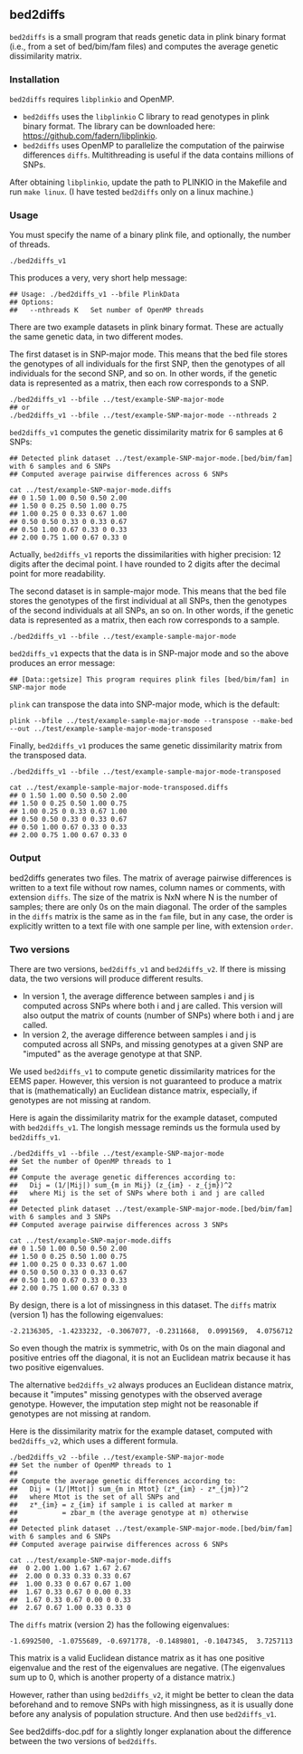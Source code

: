 ## bed2diffs

`bed2diffs` is a small program that reads genetic data in plink binary format (i.e., from a set of bed/bim/fam files) and computes the average genetic dissimilarity matrix.

### Installation

`bed2diffs` requires `libplinkio` and OpenMP.

* `bed2diffs` uses the `libplinkio` C library to read genotypes in plink binary format. The library can be downloaded here: https://github.com/fadern/libplinkio.
* `bed2diffs` uses OpenMP to parallelize the computation of the pairwise differences `diffs`. Multithreading is useful if the data contains millions of SNPs.

After obtaining `libplinkio`, update the path to PLINKIO in the Makefile and run `make linux`. (I have tested `bed2diffs` only on a linux machine.)

### Usage

You must specify the name of a binary plink file, and optionally, the number of threads.
```
./bed2diffs_v1
```
This produces a very, very short help message: 
```
## Usage: ./bed2diffs_v1 --bfile PlinkData 
## Options:
##   --nthreads K	Set number of OpenMP threads
```
There are two example datasets in plink binary format. These are actually the same genetic data, in two different modes.

The first dataset is in SNP-major mode. This means that the bed file stores the genotypes of all individuals for the first SNP, then the genotypes of all individuals for the second SNP, and so on. In other words, if the genetic data is represented as a matrix, then each row corresponds to a SNP.
```
./bed2diffs_v1 --bfile ../test/example-SNP-major-mode
## or
./bed2diffs_v1 --bfile ../test/example-SNP-major-mode --nthreads 2
```
`bed2diffs_v1` computes the genetic dissimilarity matrix for 6 samples at 6 SNPs:
```
## Detected plink dataset ../test/example-SNP-major-mode.[bed/bim/fam] with 6 samples and 6 SNPs
## Computed average pairwise differences across 6 SNPs

cat ../test/example-SNP-major-mode.diffs 
## 0 1.50 1.00 0.50 0.50 2.00
## 1.50 0 0.25 0.50 1.00 0.75
## 1.00 0.25 0 0.33 0.67 1.00
## 0.50 0.50 0.33 0 0.33 0.67
## 0.50 1.00 0.67 0.33 0 0.33
## 2.00 0.75 1.00 0.67 0.33 0
```
Actually, `bed2diffs_v1` reports the dissimilarities with higher precision: 12 digits after the decimal point. I have rounded to 2 digits after the decimal point for more readability. 

The second dataset is in sample-major mode. This means that the bed file stores the genotypes of the first individual at all SNPs, then the genotypes of the second individuals at all SNPs, an so on. In other words, if the genetic data is represented as a matrix, then each row corresponds to a sample.
```
./bed2diffs_v1 --bfile ../test/example-sample-major-mode
```
`bed2diffs_v1` expects that the data is in SNP-major mode and so the above produces an error message:
```
## [Data::getsize] This program requires plink files [bed/bim/fam] in SNP-major mode
```
`plink` can transpose the data into SNP-major mode, which is the default:
```
plink --bfile ../test/example-sample-major-mode --transpose --make-bed --out ../test/example-sample-major-mode-transposed
```
Finally, `bed2diffs_v1` produces the same genetic dissimilarity matrix from the transposed data.
```
./bed2diffs_v1 --bfile ../test/example-sample-major-mode-transposed

cat ../test/example-sample-major-mode-transposed.diffs 
## 0 1.50 1.00 0.50 0.50 2.00
## 1.50 0 0.25 0.50 1.00 0.75
## 1.00 0.25 0 0.33 0.67 1.00
## 0.50 0.50 0.33 0 0.33 0.67
## 0.50 1.00 0.67 0.33 0 0.33
## 2.00 0.75 1.00 0.67 0.33 0
```

### Output

bed2diffs generates two files. The matrix of average pairwise differences is written to a text file without row names, column names or comments, with extension `diffs`. The size of the matrix is NxN where N is the number of samples; there are only 0s on the main diagonal. The order of the samples in the `diffs` matrix is the same as in the `fam` file, but in any case, the order is explicitly written to a text file with one sample per line, with extension `order`.


### Two versions

There are two versions, `bed2diffs_v1` and `bed2diffs_v2`. If there is missing data, the two versions will produce different results.

* In version 1, the average difference between samples i and j is computed across SNPs where both i and j are called. This version will also output the matrix of counts (number of SNPs) where both i and j are called.
* In version 2, the average difference between samples i and j is computed across all SNPs, and missing genotypes at a given SNP are "imputed" as the average genotype at that SNP.

We used `bed2diffs_v1` to compute genetic dissimilarity matrices for the EEMS paper. However, this version is not guaranteed to produce a matrix that is (mathematically) an Euclidean distance matrix, especially, if genotypes are not missing at random.

Here is again the dissimilarity matrix for the example dataset, computed with `bed2diffs_v1`. The longish message reminds us the formula used by `bed2diffs_v1`.
```
./bed2diffs_v1 --bfile ../test/example-SNP-major-mode
## Set the number of OpenMP threads to 1
## 
## Compute the average genetic differences according to: 
##   Dij = (1/|Mij|) sum_{m in Mij} (z_{im} - z_{jm})^2
##   where Mij is the set of SNPs where both i and j are called
## 
## Detected plink dataset ../test/example-SNP-major-mode.[bed/bim/fam] with 6 samples and 3 SNPs
## Computed average pairwise differences across 3 SNPs

cat ../test/example-SNP-major-mode.diffs 
## 0 1.50 1.00 0.50 0.50 2.00
## 1.50 0 0.25 0.50 1.00 0.75
## 1.00 0.25 0 0.33 0.67 1.00
## 0.50 0.50 0.33 0 0.33 0.67
## 0.50 1.00 0.67 0.33 0 0.33
## 2.00 0.75 1.00 0.67 0.33 0
```
By design, there is a lot of missingness in this dataset. The `diffs` matrix (version 1) has the following eigenvalues:
```
-2.2136305, -1.4233232, -0.3067077, -0.2311668,  0.0991569,  4.0756712
```
So even though the matrix is symmetric, with 0s on the main diagonal and positive entries off the diagonal, it is not an Euclidean matrix because it has two positive eigenvalues.

The alternative `bed2diffs_v2` always produces an Euclidean distance matrix, because it "imputes" missing genotypes with the observed average genotype. However, the imputation step might not be reasonable if genotypes are not missing at random.

Here is the dissimilarity matrix for the example dataset, computed with `bed2diffs_v2`, which uses a different formula.
```
./bed2diffs_v2 --bfile ../test/example-SNP-major-mode
## Set the number of OpenMP threads to 1
## 
## Compute the average genetic differences according to: 
##   Dij = (1/|Mtot|) sum_{m in Mtot} (z*_{im} - z*_{jm})^2
##   where Mtot is the set of all SNPs and
##   z*_{im} = z_{im} if sample i is called at marker m
##           = zbar_m (the average genotype at m) otherwise
## 
## Detected plink dataset ../test/example-SNP-major-mode.[bed/bim/fam] with 6 samples and 6 SNPs
## Computed average pairwise differences across 6 SNPs

cat ../test/example-SNP-major-mode.diffs 
##  0 2.00 1.00 1.67 1.67 2.67
##  2.00 0 0.33 0.33 0.33 0.67
##  1.00 0.33 0 0.67 0.67 1.00
##  1.67 0.33 0.67 0 0.00 0.33
##  1.67 0.33 0.67 0.00 0 0.33
##  2.67 0.67 1.00 0.33 0.33 0
```
The `diffs` matrix (version 2) has the following eigenvalues:
```
-1.6992500, -1.0755689, -0.6971778, -0.1489801, -0.1047345,  3.7257113
```
This matrix is a valid Euclidean distance matrix as it has one positive eigenvalue and the rest of the eigenvalues are negative. (The eigenvalues sum up to 0, which is another property of a distance matrix.)

However, rather than using `bed2diffs_v2`, it might be better to clean the data beforehand and to remove SNPs with high missingness, as it is usually done before any analysis of population structure. And then use `bed2diffs_v1`.

See bed2diffs-doc.pdf for a slightly longer explanation about the difference between the two versions of `bed2diffs`.
